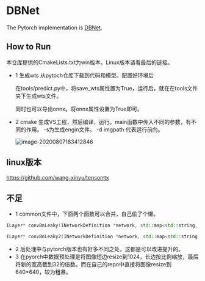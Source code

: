 # DBNet

The Pytorch implementation is [DBNet](https://github.com/BaofengZan/DBNet.pytorch).

## How to Run

本仓库提供的CmakeLists.txt为win版本。Linux版本请看最后的链接。

* 1 生成wts
  从pytoch仓库下载到代码和模型。配置好环境后

  在tools/predict.py中，将save_wts属性置为True，运行后，就在在tools文件夹下生成wts文件。

  同时也可以导出onnx。将onnx属性设置为True即可。

* 2 cmake 生成VS工程，然后编译，运行。main函数中传入不同的参数，有不同的作用。 -s为生成engin文件。 -d imgpath 代表运行前向。

  ![image-20200807183412846](https://user-images.githubusercontent.com/20653176/89722330-00c36900-da1b-11ea-97f4-c61f9cd196fa.png)

## linux版本

https://github.com/wang-xinyu/tensorrtx



## 不足

* 1 common文件中，下面两个函数可以合并，自己偷了个懒。

```c++
ILayer* convBnLeaky(INetworkDefinition *network, std::map<std::string, Weights>& weightMap, ITensor& input, int outch, int ksize, int s, int g, std::string lname, bool bias = true) 
```

```c++
ILayer* convBnLeaky2(INetworkDefinition *network, std::map<std::string, Weights>& weightMap, ITensor& input, int outch, int ksize, int s, int g, std::string lname, bool bias = true)
```

* 2 后处理中与pytorch版本也有好多不同之处，这都是可以改进提升的。
* 3 在pyorch中数据预处理是将图像短边resize到1024，长边按比例缩放，最后将新的宽高截到32的倍数。而在自己的repo中直接将图像resize到640*640，较为粗暴。
